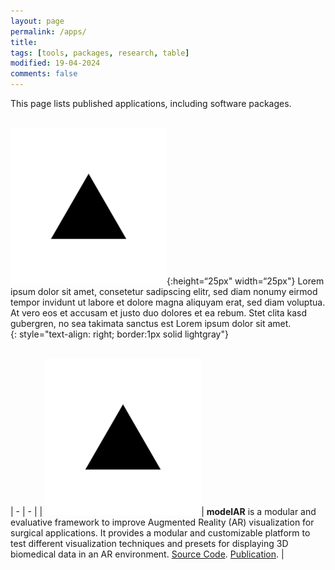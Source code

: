 ```yaml
---
layout: page
permalink: /apps/
title:
tags: [tools, packages, research, table]
modified: 19-04-2024
comments: false
---
```


This page lists published applications, including software packages.<br/>
<br/>

![](/images/grammar/fig1.webp){:height=“25px" width=“25px"}
Lorem ipsum dolor sit amet, consetetur sadipscing elitr, sed diam nonumy eirmod tempor invidunt ut labore et dolore magna aliquyam erat, sed diam voluptua. At vero eos et accusam et justo duo dolores et ea rebum. Stet clita kasd gubergren, no sea takimata sanctus est Lorem ipsum dolor sit amet.
<br>
{: style="text-align: right; border:1px solid lightgray"}
<br/>
<br/>



| - | - |
| ![](/images/grammar/fig1.webp)| **modelAR** is a modular and evaluative framework to improve Augmented Reality (AR) visualization for surgical applications. It provides a modular and customizable platform to test different visualization techniques and presets for displaying 3D biomedical data in an AR environment. [Source Code](https://github.com/ghattab/MODELAR). [Publication](https://diglib.eg.org/handle/10.2312/evs20201066). |
